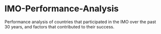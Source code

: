# IMO-Performance-Analysis
Performance analysis of countries that participated in the IMO over the past 30 years, and factors that contributed to their success.
